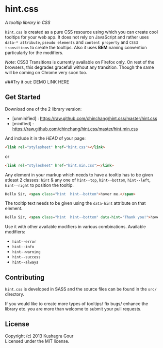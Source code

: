 # hint.css
*A tooltip library in CSS*

`hint.css` is created as a pure CSS resource using which you can create cool tooltips for your web app. It does not rely on JavaScript and rather uses `data-* attribute`, `pseudo elements` and `content property` and `CSS3 transitions` to create the tooltips. Also it uses **BEM** naming convention particularly for the modifiers.

*Note*: CSS3 Transitions is currently available on Firefox only. On rest of the browsers, this degrades gracefull without any transition. Though the same will be coming on Chrome very soon too.

###Try it out:
DEMO LINK HERE

## Get Started
Download one of the 2 library version:

- [unminified] : https://raw.github.com/chinchang/hint.css/master/hint.css
- [minified] : https://raw.github.com/chinchang/hint.css/master/hint.min.css

And include it in the *HEAD* of your page:

```html
<link rel="stylesheet" href="hint.css"></link>
```
or

```html
<link rel="stylesheet" href="hint.min.css"></link>
```

Any element in your markup which needs to have a tooltip has to be given atleast 2 classes: <code>hint</code> & any one of `hint--top`, `hint--bottom`, `hint--left`, `hint--right` to position the tooltip.

```html
Hello Sir, <span class="hint  hint--bottom">hover me.</span>
```

The tooltip text needs to be given using the `data-hint` attribute on that element.

```html
Hello Sir, <span class="hint  hint--bottom" data-hint="Thank you!">hover me.</span>
```

Use it with other available modifiers in various combinations. Available modifiers:
- `hint--error`
- `hint--info`
- `hint--warning`
- `hint--success`
- `hint--always`


## Contributing
`hint.css` is developed in SASS and the source files can be found in the `src/` directory.

If you would like to create more types of tooltips/ fix bugs/ enhance the library etc. you are more than welcome to submit your pull requests.


## License
Copyright (c) 2013 Kushagra Gour  
Licensed under the MIT license.


